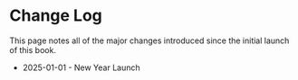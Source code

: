 # Change Log

This page notes all of the major changes introduced since the initial launch of this book.

- 2025-01-01 - New Year Launch